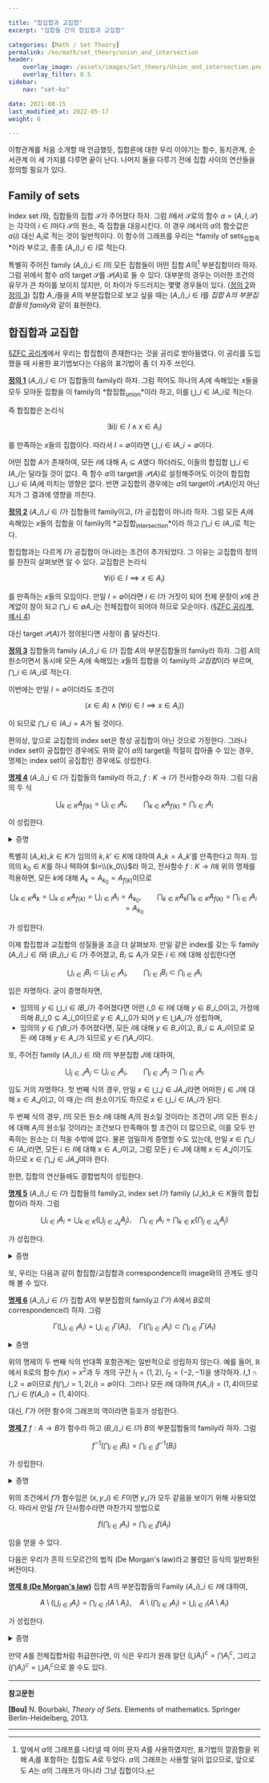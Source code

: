 ```yaml
---

title: "합집합과 교집합"
excerpt: "집합들 간의 합집합과 교집합"

categories: [Math / Set Theory]
permalink: /ko/math/set_theory/union_and_intersection
header:
    overlay_image: /assets/images/Set_theory/Union_and_intersection.png
    overlay_filter: 0.5
sidebar: 
    nav: "set-ko"

date: 2021-08-15
last_modified_at: 2022-05-17
weight: 6

---
```


이항관계를 처음 소개할 때 언급했듯, 집합론에 대한 우리 이야기는 함수, 동치관계, 순서관계 이 세 가지를 다루면 끝이 난다. 나머지 둘을 다루기 전에 집합 사이의 연산들을 정의할 필요가 있다.

## Family of sets

Index set $I$와, 집합들의 집합 $\mathcal{S}$가 주어졌다 하자. 그럼 $I$에서 $\mathcal{S}$로의 함수 $a=(A,I,\mathcal{S})$는 각각의 $i\in I$마다 $\mathcal{S}$의 원소, 즉 집합을 대응시킨다. 이 경우 $i$에서의 $a$의 함숫값은 $a(i)$ 대신 $A_i$로 적는 것이 일반적이다. 이 함수의 그래프를 우리는 *family of sets<sub>집합족</sub>*이라 부르고, 종종 $(A\_i)\_{i\in I}$로 적는다. 

특별히 주어진 family $(A\_i)\_{i\in I}$의 모든 집합들이 어떤 집합 $A$의[^1] 부분집합이라 하자. 그럼 위에서 함수 $a$의 target $\mathcal{S}$를 $\mathcal{P}(A)$로 둘 수 있다. 대부분의 경우는 이러한 조건의 유무가 큰 차이를 보이지 않지만, 이 차이가 두드러지는 몇몇 경우들이 있다. ([정의 2](#df2)와 [정의 3](#df3)) 집합 $A\_i$들을 $A$의 부분집합으로 보고 싶을 때는 $(A\_i)\_{i\in I}$를 *집합 $A$의 부분집합들의 family*와 같이 표현한다.

## 합집합과 교집합

[§ZFC 공리계](/ko/math/set_theory/zfc_axioms)에서 우리는 합집합이 존재한다는 것을 공리로 받아들였다. 이 공리를 도입했을 때 사용한 표기법보다는 다음의 표기법이 좀 더 자주 쓰인다.

<div class="definition" markdown="1">

<ins id="df1">**정의 1**</ins> $(A\_i)\_{i\in I}$가 집합들의 family라 하자. 그럼 <phrase>적어도 하나의 $A_i$에 속해있는 $x$들을 모두 모아둔 집합</phrase>을 이 family의 *합집합<sub>union</sub>*이라 하고, 이를 $\bigcup\_{i\in I}A\_i$로 적는다.

</div>

즉 합집합은 논리식

$$\exists i(i\in I\wedge x\in A_i)$$

를 만족하는 $x$들의 집합이다. 따라서 $I=\emptyset$이라면 $\bigcup\_{i\in I} A\_i=\emptyset$이다. 

어떤 집합 $A$가 존재하여, 모든 $i$에 대해 $A_i\subseteq A$였다 하더라도, 이들의 합집합 $\bigcup\_{i\in I}A\_i$는 달라질 것이 없다. 즉 함수 $a$의 target을 $\mathcal{P}(A)$로 설정해주어도 이것이 합집합 $\bigcup\_{i\in I}A_i$에 미치는 영향은 없다. 반면 교집합의 경우에는 $a$의 target이 $\mathcal{P}(A)$인지 아닌지가 그 결과에 영향을 끼친다.

<div class="definition" markdown="1">

<ins id="df2">**정의 2**</ins> $(A\_i)\_{i\in I}$가 집합들의 family이고, $I$가 공집합이 아니라 하자. 그럼 <phrase>모든 $A_i$에 속해있는 $x$들의 집합</phrase>을 이 family의 *교집합<sub>intersection</sub>*이라 하고 $\bigcap\_{i\in I}A\_i$로 적는다.

</div>

합집합과는 다르게 $I$가 공집합이 아니라는 조건이 추가되었다. 그 이유는 교집합의 정의를 찬찬히 살펴보면 알 수 있다. 교집합은 논리식

$$\forall i(i\in I\implies x\in A_i)$$

를 만족하는 $x$들의 모임이다. 만일 $I=\emptyset$이라면 $i\in I$가 거짓이 되어 전체 문장이 $x$에 관계없이 참이 되고 $\bigcap\_{i\in\emptyset} A\_i$는 전체집합이 되어야 하므로 모순이다. ([§ZFC 공리계, 예시 4](/ko/math/set_theory/zfc_axioms#ex4))

대신 target $\mathcal{P}(A)$가 정의된다면 사정이 좀 달라진다.

<div class="definition" markdown="1">

<ins id="df3">**정의 3**</ins> 집합들의 family $(A\_i)\_{i\in I}$가 집합 $A$의 부분집합들의 family라 하자. 그럼 <phrase>$A$의 원소이면서 동시에 모든 $A_i$에 속해있는 $x$들의 집합</phrase>을 이 family의 *교집합*이라 부르며, $\bigcap\_{i\in I}A\_i$로 적는다.

</div>

이번에는 만일 $I=\emptyset$이더라도 조건이 

$$(x\in A)\wedge (\forall i(i\in I\implies x\in A_i))$$

이 되므로 $\bigcap\_{i\in I} A\_i=A$가 될 것이다. 

편의상, 앞으로 교집합의 index set은 항상 공집합이 아닌 것으로 가정한다. 그러나 index set이 공집합인 경우에도 위와 같이 $a$의 target을 적절히 잡아줄 수 있는 경우, 명제는 index set이 공집합인 경우에도 성립한다. 

<div class="proposition" markdown="1">

<ins id="pp4">**명제 4**</ins> $(A\_i)\_{i\in I}$가 집합들의 family라 하고, $f:K\rightarrow I$가 전사함수라 하자. 그럼 다음의 두 식

$$\bigcup_{k\in K}A_{f(k)}=\bigcup_{i\in I}A_i,\qquad \bigcap_{k\in K}A_{f(k)}=\bigcap_{i\in I}A_i$$

이 성립한다.

</div>

<details class="proof" markdown="1">
<summary>증명</summary>

우선 $x\in\bigcup\_{i\in I} A\_i$라 하자. 즉 어떤 $i_0\in I$에 대하여 $x\in A_{i_0}$이다. 그런데, $f$는 전사함수이므로 어떤 $k_0\in K$가 존재하여 $i_0=f(k_0)$이고, 따라서 $x\in A\_{f(k_0)}$이므로 $x\in\bigcup\_{k\in K}A\_{f(k)}$이다.  

반대로, 만일 $x\in\bigcup\_{k\in K}A\_{f(k)}$가 성립한다면, 어떤 $k_0\in K$에 대하여 $x\in A\_{f(k_0)}$이다. 그런데 $f(k_0)\in I$이므로, $A\_{f(k_0)}$는 $(A_i)\_{i\in I}$를 구성하는 집합 중 하나이고 따라서 $x\in \bigcup_{i\in I} A_{i}$이다.

이제 두 번째 식을 보여야 한다. 우선 $x\in\bigcap\_{i\in I}A\_i$라 하자. 그럼 모든 $i\in I$에 대하여 $x\in A\_i$이다. 임의의 $k_0\in K$에 대하여 $f(k_0)\in I$이므로, 모든 $k\in K$에 대하여 $x\in A\_{f(k)}$이고 따라서 $x\in \bigcap\_{k\in K}A\_{f(k)}$이다.  
반대로 만일 모든 $k\in K$에 대하여 $x\in A\_{f(k)}$라면, $f$는 전사이므로 모든 $i\in I$에 대해 $x\in A\_{f(k)}$이기도 하다.

</details>

특별히 $(A\_k)\_{k\in K}$가 임의의 $k,k'\in K$에 대하여 $A\_k=A\_{k'}$를 만족한다고 하자. 임의의 $k_0\in K$를 하나 택하여 $I=\\{k_0\\}$라 하고, 전사함수 $f:K\rightarrow I$에 위의 명제를 적용하면, 모든 $k$에 대해 $A_k=A_{k_0}=A_{f(k)}$이므로

$$\bigcup_{k\in K} A_k=\bigcup_{k\in K} A_{f(k)}=\bigcup_{i\in I}A_i=A_{k_0},\qquad \bigcap_{k\in K}A_k\bigcap_{k\in K}A_{f(k)}=\bigcap_{i\in I}A_i=A_{k_0}$$

가 성립한다.

이제 합집합과 교집합의 성질들을 조금 더 살펴보자. 만일 같은 index를 갖는 두 family $(A\_i)\_{i\in I}$와 $(B\_i)\_{i\in I}$가 주어졌고, $B_i\subseteq A_i$가 모든 $i\in I$에 대해 성립한다면 

$$\bigcup_{i\in I} B_i\subset\bigcup_{i\in I} A_i,\qquad \bigcap_{i\in I} B_i\subset\bigcap_{i\in I} A_i$$

임은 자명하다. 굳이 증명하자면, 

- 임의의 $y\in\bigcup\_{i\in I}B\_i$가 주어졌다면 어떤 $i\_0\in I$에 대해 $y\in B\_{i\_0}$이고, 가정에 의해 $B\_{i\_0}\subseteq A\_{i\_0}$이므로 $y\in A\_{i\_0}$가 되어 $y\in\bigcup A\_i$가 성립하며, 
- 임의의 $y\in\bigcap B\_i$가 주어졌다면, 모든 $i$에 대해 $y\in B\_i$이고, $B\_i\subseteq A\_i$이므로 모든 $i$에 대해 $y\in A\_i$가 되므로 $y\in\bigcap A\_i$이다. 

또, 주어진 family $(A\_i)\_{i\in I}$와 $I$의 부분집합 $J$에 대하여, 

$$\bigcup_{j\in J}A_j\subset\bigcup_{i\in I} A_i,\qquad\bigcap_{j\in J}A_j\supset\bigcap_{i\in I} A_i$$

임도 거의 자명하다. 첫 번째 식의 경우, 만일 $x\in \bigcup\_{j\in J} A\_j$라면 어떠한 $j\in J$에 대해 $x\in A\_j$이고, 이 때 $j$는 $I$의 원소이기도 하므로 $x\in\bigcup\_{i\in I} A\_i$가 된다. 

두 번째 식의 경우, <phrase>$I$의 모든 원소 $i$에 대해 $A_i$의 원소일 것</phrase>이라는 조건이 <phrase>$J$의 모든 원소 $j$에 대해 $A_j$의 원소일 것</phrase>이라는 조건보다 만족해야 할 조건이 더 많으므로, 이를 모두 만족하는 원소는 더 적을 수밖에 없다. 물론 엄밀하게 증명할 수도 있는데, 만일 $x\in\bigcap\_{i\in I} A\_i$라면, 모든 $i\in I$에 대해 $x\in A\_i$이고, 그럼 모든 $j\in J$에 대해 $x\in A\_j$이기도 하므로 $x\in\bigcap\_{j\in J} A\_j$여야 한다. 

한편, 집합의 연산들에도 결합법칙이 성립한다.

<div class="proposition" markdown="1">

<ins id="df5">**명제 5**</ins>  $(A\_i)\_{i\in I}$가 집합들의 family고, index set $I$가 family $(J\_k)\_{k\in K}$들의 합집합이라 하자. 그럼

$$\bigcup_{i\in I} A_i=\bigcup_{k\in K}\left(\bigcup_{j\in J_k} A_j\right),\quad \bigcap_{i\in I}A_i=\bigcap_{k\in K}\left(\bigcap_{j\in J_k} A_j\right)$$

가 성립한다.
</div>
<details class="proof" markdown="1">
<summary>증명</summary>
우선 합집합에 관한 식부터 보이자. 만일 $x\in \bigcup\_{i\in I}A\_i$라면, 어떠한 $i_0\in I$에 대하여 $x\in A\_{i_0}$이다. 이제 $I=\bigcup\_{k\in K} J\_k$이므로, 어떤 $k_0$가 존재하여 $i_0\in J\_{k_0}$이다. 그럼

$$A_{i_0}=\bigcup_{i\in \{i_0\}}A_i\subset\bigcup_{j\in J_{k_0}} A_j=\bigcup_{k\in\left\{k_0\right\}}\left(\bigcup_{i\in J_k} A_i\right)\subseteq \bigcup_{k\in K}\left(\bigcup_{j\in J_k} A_j\right)$$

이므로 $x\in A\_{i_0}\subseteq \bigcup\_{k\in K}\left(\bigcup\_{j\in J_k} A\_j\right)$이다.  

반대로 만일 $x\in \bigcup\_{k\in K}\left(\bigcup\_{j\in J_k} A_j\right)$이라면, 어떠한 $k_0\in K$에 대하여 $x\in \bigcup\_{j\in J\_{k_0}}A\_j$이고, 따라서 다시 어떤 $i_0\in J\_{k_0}$에 대하여 $x\in A\_{i_0}$이다. 이제 $i_0\in I$이므로 $x\in\bigcup\_{i\in I} A\_i$이다. 

이와 비슷하게 두 번째 식도 보일 수 있다. 만일 $x\in\bigcap\_{i\in I} A\_i$라면, 모든 $i\in I$에 대하여 $x\in A\_i$이다. 임의의 $k\in K$에 대하여 $J\_{k}\subseteq I$이므로, 모든 $i\in I$에 대하여 위의 식이 성립한다는 말은 모든 $j\in J\_{k}$에 대하여 $x\in A\_j$가 성립한다는 말이기도 하다. 임의로 선택된 $k$에 대하여 이것이 성립하므로, 이는 정확히 $x\in\bigcap\_{k\in K}\left(\bigcap\_{j\in J\_{k}}A_j\right)$를 의미한다.
</details>

또, 우리는 다음과 같이 합집합/교집합과 correspondence의 image와의 관계도 생각해 볼 수 있다.

<div class="proposition" markdown="1">

<ins id="pp6">**명제 6**</ins>  $(A\_i)\_{i\in I}$가 집합 $A$의 부분집합의 family고 $\Gamma$가 $A$에서 $B$로의 correspondence라 하자. 그럼

$$\Gamma\left(\bigcup_{i\in I} A_i\right)=\bigcup_{i\in I}\Gamma(A_i),\quad \Gamma\left(\bigcap_{i\in I} A_i\right)\subset\bigcap_{i\in I}\Gamma(A_i)$$

</div>
<details class="proof" markdown="1">
<summary>증명</summary>

우선 첫 번째 식을 보이자. 만일 $y\in \Gamma\left(\bigcup\_{i\in I}A_i\right)$라면, 적당한 $x\in \bigcup\_{i\in I}A_i$가 존재하여 $(x,y)\in \Gamma$이다. 이제 $x\in A_j$라 하면 $y\in \Gamma(A_j)$이므로 $y\in\bigcup\_{i\in I}\Gamma\left(A_i\right)$가 성립한다. 반대로 만일 $y\in \bigcup\_{i\in I}\Gamma\left(A_i\right)$라면 어떤 $j$에 대하여 $y\in \Gamma\left(A\_j\right)$이므로, 적당한 $x\in A\_j$가 존재하여 $(x,y)\in\Gamma$이다. 따라서 $y\in\Gamma\left(\bigcup\_{i\in I} A\_i\right)$가 성립한다.

두 번째 식은 한쪽 방향만 보이면 충분하다. $y\in\Gamma\left(\bigcap\_{i\in I}A\_i\right)$라 하자. 그럼 어떤 $x\in\bigcap\_{i\in I}A\_i$가 존재하여 $(x,y)\in \Gamma$이다. $x$는 모든 $A\_i$에 속하므로, 우리는 $(x,y)\in\Gamma(A\_i)$가 모든 $A\_i$에 대해 성립하는 것을 안다. 즉 $y\in \bigcap\_{i\in I}\Gamma\left(A\_i\right)$이다.
</details>

위의 명제의 두 번째 식의 반대쪽 포함관계는 일반적으로 성립하지 않는다. 예를 들어, $\mathbb{R}$에서 $\mathbb{R}$로의 함수 $f(x)=x^2$과 두 개의 구간 $I_1=(1,2)$, $I_2=(-2,-1)$을 생각하자. $I\_1\cap I\_2=\emptyset$이므로 $f(\bigcap\_{i=1,2}I\_i)=\emptyset$이다. 그러나 모든 $i$에 대하여 $f(A\_i)=(1,4)$이므로 $\bigcap\_{i\in I}f(A\_i)=(1,4)$이다. 

대신, $\Gamma$가 어떤 함수의 그래프의 역이라면 등호가 성립한다.

<div class="proposition" markdown="1">

<ins id="pp7">**명제 7**</ins>  $f:A\rightarrow B$가 함수라 하고 $(B\_i)\_{i\in I}$가 $B$의 부분집합들의 family라 하자. 그럼 
  
  $$f^{-1}\left(\bigcap_{i\in I} B_i\right)=\bigcap_{i\in I} f^{-1}(B_i)$$

가 성립한다. 
</div>

<details class="proof--alone" markdown="1">
<summary>증명</summary>

한쪽 포함관계는 더 일반적인 경우에서 증명하였으므로, 반대쪽 포함관계만 증명하면 충분하다. 

함수 $f$의 그래프를 $F$라 하고, $x\in\bigcap\_{i\in I} f^{-1}(B\_i)$가 주어졌다 하자. 그럼 모든 $i$에 대하여 $x\in f^{-1}(B_i)$이다. 즉, 모든 $i$에 대해 $(x,y\_i)\in F$이도록 하는 $y\_i\in B\_i$가 존재한다. 그런데 $F$는 functional이므로 그러한 $y\_i$는 유일하다. 이 공통된 값을 $y$라 하면 모든 $i\in I$에 대해 $y\in B\_i$이므로 $y\in\bigcap\_{i\in I} B\_i$이고, 따라서 $f(x)=y$에서 $x\in f^{-1}\left(\bigcap\_{i\in I} B\_i\right)$이다.
</details>

위의 조건에서 $f$가 함수임은 $(x,y\_i)\in F$이면 $y\_i$가 모두 같음을 보이기 위해 사용되었다. 따라서 만일 $f$가 단사함수라면 마찬가지 방법으로

$$f\left(\bigcap_{i\in I} A_i\right)=\bigcap_{i\in I} f(A_i)$$

임을 얻을 수 있다. 

다음은 우리가 흔히 드모르간의 법칙 (De Morgan's law)라고 불렀던 등식의 일반화된 버전이다.

<div class="proposition" markdown="1">

<ins id="pp8">**명제 8 (De Morgan's law)**</ins> 집합 $A$의 부분집합들의 Family $(A\_i)\_{i\in I}$에 대하여, 
  
$$A\setminus \left(\bigcup_{i\in I}A_i\right)=\bigcap_{i\in I}(A\setminus A_i),\quad A\setminus\left(\bigcap_{i\in I} A_i\right)=\bigcup_{i\in I} (A\setminus A_i)$$

가 성립한다.
</div>
<details class="proof" markdown="1">
<summary>증명</summary>
첫 번째 식을 보이기 위해 우선 $x\in A\setminus\left(\bigcup\_{i\in I} A\_i\right)$라 하자. 그럼 $x\in A$이고 $x\not\in\left(\bigcup\_{i\in I} A\_i\right)$이다. 따라서 모든 $i$에 대하여 $x\not\in A_i$이므로, $x\in (A\setminus A_i)$가 모든 $i$에 대하여 성립한다. 즉 $x\in\bigcap\_{i\in I}(A\setminus A\_i)$이다.  
반대로 만일 $x\in\bigcap\_{i\in I} (A\setminus A\_i)$라면, 임의의 $i\in I$에 대하여 $x\in A\setminus A_i$이고, 따라서 모든 $i\in I$에 대하여 $x\not\in A\_i$이다. 이제 $x\not\in\bigcup\_{i\in I} A\_i$이므로 $x\in A\setminus\bigcup\_{i\in I} A_i$이다.

두 번째 식은 등식 $A\setminus(A\setminus X)=X$가 모든 $X\subseteq A$에 대해 성립하므로 첫 번째 식으로부터 자명.
</details>

만약 $A$를 전체집합처럼 취급한다면, 이 식은 우리가 원래 알던 $(\bigcup A_i)^c=\bigcap A_i^c$, 그리고 $(\bigcap A_i)^c=\bigcup A_i^c$으로 쓸 수도 있다. 



---
**참고문헌**

**[Bou]** N. Bourbaki, <i>Theory of Sets</i>. Elements of mathematics. Springer Berlin-Heidelberg, 2013.

---

[^1]: 앞에서 $a$의 그래프를 나타낼 때 이미 문자 $A$를 사용하였지만, 표기법의 깔끔함을 위해 $A_i$를 포함하는 집합도 $A$로 두었다. $a$의 그래프는 사용할 일이 없으므로, 앞으로도 $A$는 $a$의 그래프가 아니라 그냥 집합이다.